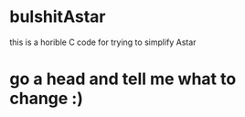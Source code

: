 # bulshitAstar
this is a horible C code for trying to simplify Astar

# go a head and tell me what to change :)
